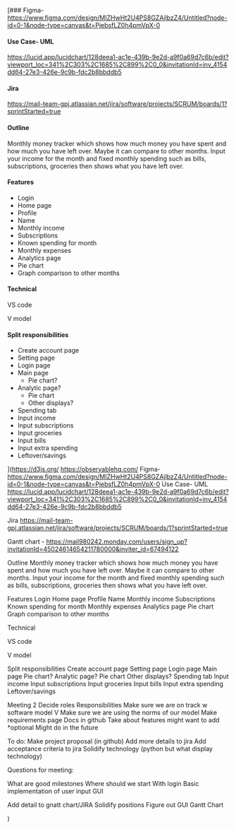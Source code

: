 [### Figma- 
https://www.figma.com/design/MIZHwHt2U4PS8GZAjlbzZ4/Untitled?node-id=0-1&node-type=canvas&t=PjebsfLZ0h4pmVpX-0 
#### Use Case- UML
https://lucid.app/lucidchart/128deea1-ac1e-439b-9e2d-a9f0a69d7c6b/edit?viewport_loc=341%2C303%2C1685%2C899%2C0_0&invitationId=inv_4154dd64-27e3-426e-9c9b-fdc2b8bbddb5 

#### Jira
https://mail-team-gpj.atlassian.net/jira/software/projects/SCRUM/boards/1?sprintStarted=true 

#### Outline
Monthly money tracker which shows how much money you have spent and how much you have left over. Maybe it can compare to other months. Input your income for the month and fixed monthly spending such as bills, subscriptions, groceries then shows what you have left over. 

#### Features
- Login
- Home page
- Profile
- Name
- Monthly income
- Subscriptions
- Known spending for month
- Monthly expenses
- Analytics page
- Pie chart
- Graph comparison to other months

#### Technical 

VS code

V model

#### Split responsibilities
- Create account page
- Setting page
- Login page
- Main page
  - Pie chart?
- Analytic page?
  - Pie chart
  - Other displays?
- Spending tab
- Input income
- Input subscriptions
- Input groceries
- Input bills
- Input extra spending
- Leftover/savings

](https://d3js.org/  https://observablehq.com/ 
Figma- 
https://www.figma.com/design/MIZHwHt2U4PS8GZAjlbzZ4/Untitled?node-id=0-1&node-type=canvas&t=PjebsfLZ0h4pmVpX-0 
Use Case- UML
https://lucid.app/lucidchart/128deea1-ac1e-439b-9e2d-a9f0a69d7c6b/edit?viewport_loc=341%2C303%2C1685%2C899%2C0_0&invitationId=inv_4154dd64-27e3-426e-9c9b-fdc2b8bbddb5 

Jira
https://mail-team-gpj.atlassian.net/jira/software/projects/SCRUM/boards/1?sprintStarted=true 

Gantt chart - https://mail980242.monday.com/users/sign_up?invitationId=45024614654211780000&inviter_id=67494122 

Outline
Monthly money tracker which shows how much money you have spent and how much you have left over. Maybe it can compare to other months. Input your income for the month and fixed monthly spending such as bills, subscriptions, groceries then shows what you have left over. 

Features
Login
Home page
Profile
Name
Monthly income
Subscriptions
Known spending for month
Monthly expenses
Analytics page
Pie chart
Graph comparison to other months

Technical 

VS code

V model

Split responsibilities
Create account page
Setting page
Login page
Main page
Pie chart?
Analytic page?
Pie chart
Other displays?
Spending tab
Input income
Input subscriptions
Input groceries
Input bills
Input extra spending
Leftover/savings

Meeting 2
Decide roles
Responsibilities
Make sure we are on track w software model V
Make sure we are using the norms of our model
Make requirements page
Docs in github
Take about features might want to add *optional 
Might do in the future


To do: 
Make project proposal (in github)
Add more details to jira
Add acceptance criteria to jira
Solidify technology (python but what display technology)



Questions for meeting:

What are good milestones
Where should we start
	With login
	Basic implementation of user input
	GUI

Add detail to gnatt chart/JIRA
Solidify positions
Figure out GUI
Gantt Chart










)
